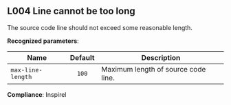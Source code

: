 L004 Line cannot be too long
----------------------------

The source code line should not exceed some reasonable length.

**Recognized parameters**:

| Name                          | Default | Description                                     |
|-------------------------------|:-------:|-------------------------------------------------|
| `max-line-length`             |  `100`  | Maximum length of source code line.             |

**Compliance**: Inspirel
